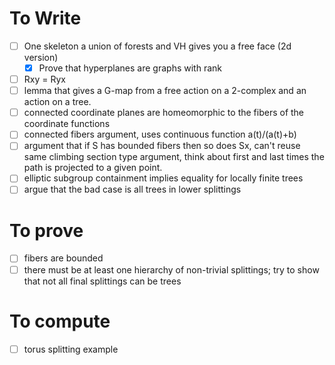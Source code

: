 # To Write
- [ ] One skeleton a union of forests and VH gives you a free face (2d version)
    - [x] Prove that hyperplanes are graphs with rank
- [ ] Rxy = Ryx
- [ ] lemma that gives a G-map from a free action on a 2-complex and an action on a tree.
- [ ] connected coordinate planes are homeomorphic to the fibers of the coordinate functions
- [ ] connected fibers argument, uses continuous function a(t)/(a(t)+b)
- [ ] argument that if S has bounded fibers then so does Sx, can't reuse same climbing section type argument, think about first and last times the path is projected to a given point. 
- [ ] elliptic subgroup containment implies equality for locally finite trees
- [ ] argue that the bad case is all trees in lower splittings

# To prove
- [ ] fibers are bounded
- [ ] there must be at least one hierarchy of non-trivial splittings; try to show that not all final splittings can be trees

# To compute
- [ ] torus splitting example
